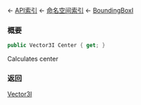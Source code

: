 ← [API索引](Api-Index) ← [命名空间索引](Namespace-Index) ← [BoundingBoxI](VRageMath.BoundingBoxI)

### 概要

```csharp
public Vector3I Center { get; }
```

Calculates center

### 返回

[Vector3I](VRageMath.Vector3I)

